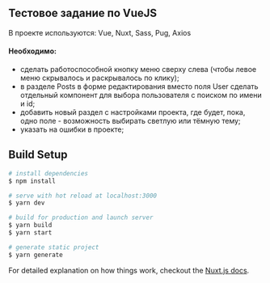 ## Тестовое задание по VueJS

В проекте используются: Vue, Nuxt, Sass, Pug, Axios

#### Необходимо:
- сделать работоспособной кнопку меню сверху слева (чтобы левое меню скрывалось и раскрывалось по клику);
- в разделе Posts в форме редактирования вместо поля User сделать отдельный компонент для выбора пользователя с поиском по имени и id;
- добавить новый раздел с настройками проекта, где будет, пока, одно поле - возможность выбирать светлую или тёмную тему;
- указать на ошибки в проекте;

## Build Setup

``` bash
# install dependencies
$ npm install

# serve with hot reload at localhost:3000
$ yarn dev

# build for production and launch server
$ yarn build
$ yarn start

# generate static project
$ yarn generate
```

For detailed explanation on how things work, checkout the [Nuxt.js docs](https://github.com/nuxt/nuxt.js).

